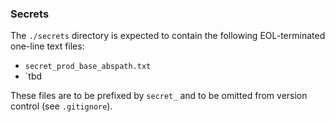 ### Secrets

The `./secrets` directory is expected to contain the following EOL-terminated
one-line text files:

- `secret_prod_base_abspath.txt`
- `tbd

These files are to be prefixed by `secret_` and to be omitted from version
control (see `.gitignore`).
